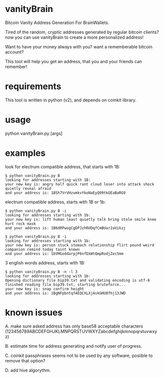 vanityBrain
===========

Bitcoin Vanity Address Generation For BrainWallets.

Tired of the random, cryptic addresses generated by regular bitcoin clients? now you can use vanityBrain to create a more personalized address!

Want to have your money always with you? want a rememberable bitcoin account?

This tool will help you get an address, that you and your friends can remember!

requirements
============
This tool is written in python (v2), and depends on coinkit library.

usage
=====
python vanityBrain.py <vanity address starting> [args]

examples
========

look for electrum compatible address, that starts with 1B:

    $ python vanityBrain.py B
    looking for addresses starting with 1B:
    your new key is: angry half quick rant cloud loser into attack shock quietly reveal afraid
    and your address is: 1BSh7VrVHzumkvYkoNaEyQ99tkGEaBaRG9

electrum compatible address, starts with 1B or 1b:

	$ python vanityBrain.py B -i
	looking for addresses starting with 1b:
	your new key is: lift human least quietly talk bring stole smile knee hurt rock mask
	and your address is: 1B6dRPwogCgDPJzhRUDqfCmBUar2aVikzj

	$ python vanityBrain.py B -i
	looking for addresses starting with 1b:
	your new key is: person stuck stomach relationship flirt pound weird companion remind today taint known
	and your address is: 1bVMGoddarpjP6nfEkWtQmpRodjZec5mm

3 english words address, starts with 1B:

	$ python vanityBrain.py B -n -l 3
	looking for addresses starting with 1b:
	Opening dictionary file bip39.txt and validating encoding is utf-8
	finished reading file bip39.txt, starting bruteforce...
	your new key is: snap confirm height 
	and your address is: 1BgNFpbntqfAEQCXLXjAskGHU8fhj13JWD

known issues
============
A. make sure asked address has only base58 acceptable characters (123456789ABCDEFGHJKLMNPQRSTUVWXYZabcdefghijkmnopqrstuvwxyz)

B. estimate time for address generating and notify user of progress.

C. coinkit passphrases seems not to be used by any software, posiible to remove that option?

D. add hive algorythm.
